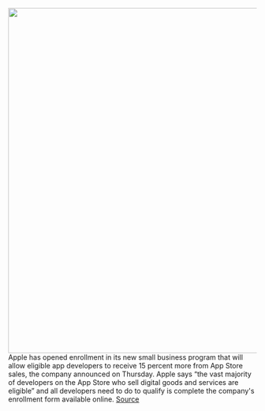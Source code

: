 <img src='https://cdn.vox-cdn.com/thumbor/vMFc2g9SeQZINBlsZpi_NY54c_c=/0x0:6000x4000/1200x800/filters:focal(1858x1102:2818x2062)/cdn.vox-cdn.com/uploads/chorus_image/image/68450370/1228782512.5.jpg' width='700px' /><br/>
Apple has opened enrollment in its new small business program that will allow eligible app developers to receive 15 percent more from App Store sales, the company announced on Thursday. Apple says “the vast majority of developers on the App Store who sell digital goods and services are eligible” and all developers need to do to qualify is complete the company's enrollment form available online.
<a href='https://www.theverge.com/2020/12/3/22150629/apple-small-business-program-app-store-reduced-commission-15-percent-developers'> Source <a/>